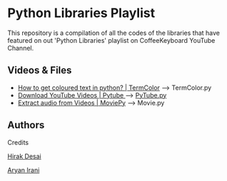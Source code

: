 # Python Libraries Playlist

This repository is a compilation of all the codes of the libraries that have featured on out 'Python Libraries' playlist on CoffeeKeyboard YouTube Channel.


## Videos & Files

- [How to get coloured text in python? | TermColor]('https://www.youtube.com/watch?v=O-fGWA_tOH4&t') --> TermColor.py
- [Download YouTube Videos | Pytube ]('https://www.youtube.com/watch?v=5s2urYqLjjM&t') --> [PyTube.py]('CoffeeKeyboardYouTube/PythonLibraries/PyTube.py')
- [Extract audio from Videos | MoviePy]('https://youtube.com/watch?v=W0gau9E-Exo&t') --> Movie.py
## Authors

Credits 

[Hirak Desai](https://www.github.com/hirak214)

[Aryan Irani]('https://github.com/aryanirani123')

